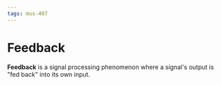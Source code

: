 ```yaml
---
tags: mus-407
---
```


# Feedback

**Feedback** is a signal processing phenomenon where a signal's output is "fed back" into its own input.
